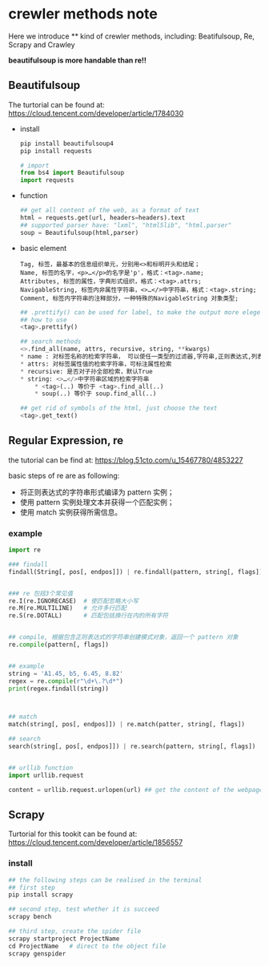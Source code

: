 # crewler methods note

Here we introduce ** kind of crewler methods, including: Beatifulsoup, Re,  Scrapy and Crawley

**beautifulsoup is more handable than re!!**


## Beautifulsoup

The turtorial can be found at: https://cloud.tencent.com/developer/article/1784030

* install 
    ```python
    pip install beautifulsoup4
    pip install requests

    # import
    from bs4 import Beautifulsoup
    import requests
    ```


* function
    ```python
    ## get all content of the web, as a format of text
    html = requests.get(url, headers=headers).text
    ## supported parser have: "lxml", "html5lib", "html.parser"
    soup = Beautifulsoup(html,parser)
    ```


* basic element

    ```
    Tag, 标签，最基本的信息组织单元，分别用<>和标明开头和结尾；
    Name, 标签的名字，<p>…</p>的名字是'p'，格式：<tag>.name;
    Attributes, 标签的属性，字典形式组织，格式：<tag>.attrs;
    NavigableString, 标签内非属性字符串，<>…</>中字符串，格式：<tag>.string;
    Comment, 标签内字符串的注释部分，一种特殊的NavigableString 对象类型;
    ```

    ```python
    ## .prettify() can be used for label, to make the output more elegent.
    ## how to use 
    <tag>.prettify()

    ## search methods
    <>.find_all(name, attrs, recursive, string, **kwargs)
    * name : 对标签名称的检索字符串， 可以使任一类型的过滤器,字符串,正则表达式,列表,方法或是 True . True表示返回所有。
    * attrs: 对标签属性值的检索字符串，可标注属性检索
    * recursive: 是否对子孙全部检索，默认True
    * string: <>…</>中字符串区域的检索字符串
        * <tag>(..) 等价于 <tag>.find_all(..)
        * soup(..) 等价于 soup.find_all(..)
    
    ## get rid of symbols of the html, just choose the text
    <tag>.get_text()
    ```

## Regular Expression, re

the tutorial can be find at: https://blog.51cto.com/u_15467780/4853227 

basic steps of re are as following:
* 将正则表达式的字符串形式编译为 pattern 实例；
* 使用 pattern 实例处理文本并获得一个匹配实例；
* 使用 match 实例获得所需信息。


### example
```python
import re

### findall
findall(String[, pos[, endpos]]) | re.findall(pattern, string[, flags])


### re 包括3个常见值
re.I(re.IGNORECASE)  # 使匹配忽略大小写
re.M(re.MULTILINE)   # 允许多行匹配
re.S(re.DOTALL)      # 匹配包括换行在内的所有字符


## compile, 根据包含正则表达式的字符串创建模式对象，返回一个 pattern 对象
re.compile(pattern[, flags])


## example
string = 'A1.45, b5, 6.45, 8.82'
regex = re.compile(r"\d+\.?\d*")
print(regex.findall(string))



## match
match(string[, pos[, endpos]]) | re.match(patter, string[, flags])

## search
search(string[, pos[, endpos]]) | re.search(pattern, string[, flags])


## urllib function
import urllib.request

content = urllib.request.urlopen(url) ## get the content of the webpage

```

## Scrapy

Turtorial for this tookit can be found at: https://cloud.tencent.com/developer/article/1856557 


### 

### install

```python
## the following steps can be realised in the terminal
## first step 
pip install scrapy

## second step, test whether it is succeed
scrapy bench

## third step, create the spider file
scrapy startproject ProjectName   
cd ProjectName   # direct to the object file
scrapy genspider 

```

